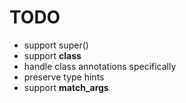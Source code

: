 # TODO

- support super()
- support __class__
- handle class annotations specifically
- preserve type hints
- support __match_args__

